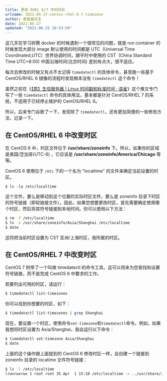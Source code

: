 ```yaml
---
title: 更改 RHEL 6/7 中的时区
urlname: 2021-05-27-centos-rhel-6-7-timezone
author: 章鱼猫先生
date: 2021-05-27
updated: "2021-06-25 10:53:50"
---
```


这几天在学习折腾 docker 的时候遇到一个很常见的问题，就是 run container 的时候发现大部分 image 默认使用的时间都是 UTC  (Universal Time Coordinated,UTC）世界协调时间，跟平时中使用的 CST  (China Standard Time UTC+8:00) 中国沿海时间(北京时间) 差别有点大，很不适应。

每次去修改的时候又有点不太记得 `timedatectl` 的具体命令，甚至跑一些基于 CentOS/RHEL 6 镜像的流程时发现根本没有 `timedatectl` 这个命令！

虽然之前在《[【原】生信服务器 | Linux 时间戳和标准时间 · 语雀](https://www.yuque.com/bioitee/mp/linux-timestamp-date)》这个推文专门写了一些 `timedatectl` 命令的具体用法，基本都是针对 CentOS/RHEL 7 的系统，不适用于已经停止维护的 CentOS/RHEL 6。

所以，后来专门谷歌了一下，发现除了 `timedatectl`，还有更加简便的一些修改方法，记录一下。

## 在 CentOS/RHEL 6 中改变时区

在 CentOS 6 中，时区文件位于 **/usr/share/zoneinfo** 下。所以，如果你的区域是美国/芝加哥(UTC-6) ，它应该是 **/usr/share/zoneinfo/America/Chicago** 等等。

CentOS 6 使用位于 `/etc` 下的一个名为 "localtime" 的文件来确定当前设置的时区。

    $ ls -la /etc/localtime

这个文件，要么是移动到这个位置的实际时区文件，要么是 zoneinfo 目录下时区的符号链接（即软链接文件）。因此，如果您想要更改时区，首先需要确定使用哪个时区，然后将其符号链接到本地时间。你可以使用以下方法：

```bash
$ rm -f /etc/localtime
$ ln -s /usr/share/zoneinfo/Asia/Shanghai /etc/localtime
$ date
```

这将把当前时区设置为 CST 亚洲/上海时区，我所属的时区。

## 在 CentOS/RHEL 7 中改变时区

CentOS 7 附带了一个叫做 timedatectl 的命令工具。这可以用来为您查找和设置符号链接，而不是完成 CentOS 6 中要求的工作。

若要列出可用的时区，请运行：

```bash
$ timedatectl list-timezones
```

你可以找到你想要的时区，如下：

```bash
$ timedatectl list-timezones | grep Shanghai
```

现在，要设置一个时区，使用命令`set-timezone`和`timedatectl`命令。例如，如果我想将时区设置为 Asia/Shanghai，我会运行以下命令：

```bash
$ timedatectl set-timezone Asia/Shanghai
$ date
```

上面的这个操作跟上面提到的 CentOS 6 修改时区一样，会创建一个链接到 zoneinfo 目录的 locatime 文件符号链接：

```bash
$ ls -l /etc/localtime
lrwxrwxrwx 1 root root 35 Apr  1 15:10 /etc/localtime -> ../usr/share/zoneinfo/Asia/Shanghai
```
